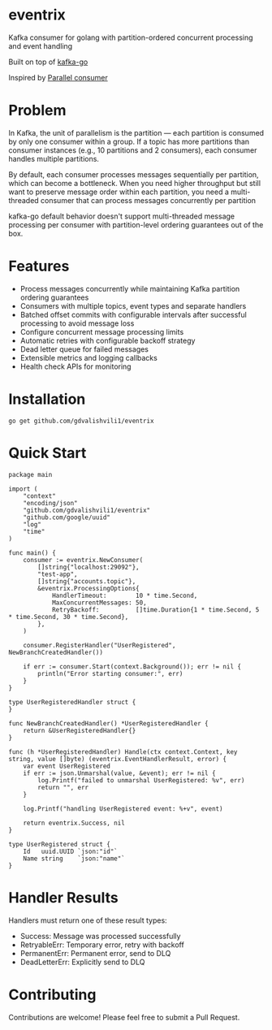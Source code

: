 # eventrix
Kafka consumer for golang with partition-ordered concurrent processing and event handling

Built on top of [kafka-go](https://github.com/segmentio/kafka-go)

Inspired by [Parallel consumer](https://github.com/confluentinc/parallel-consumer)

# Problem
In Kafka, the unit of parallelism is the partition — each partition is consumed by only one consumer within a group. If a topic has more partitions than consumer instances (e.g., 10 partitions and 2 consumers), each consumer handles multiple partitions.

By default, each consumer processes messages sequentially per partition, which can become a bottleneck. When you need higher throughput but still want to preserve message order within each partition, you need a multi-threaded consumer that can process messages concurrently per partition

kafka-go default behavior doesn't support multi-threaded message processing per consumer with partition-level ordering guarantees out of the box.

# Features
* Process messages concurrently while maintaining Kafka partition ordering guarantees
* Consumers with multiple topics, event types and separate handlers
* Batched offset commits with configurable intervals after successful processing to avoid message loss
* Configure concurrent message processing limits
* Automatic retries with configurable backoff strategy
* Dead letter queue for failed messages
* Extensible metrics and logging callbacks
* Health check APIs for monitoring

# Installation
```
go get github.com/gdvalishvili1/eventrix
```

# Quick Start

```
package main

import (
	"context"
	"encoding/json"
	"github.com/gdvalishvili1/eventrix"
	"github.com/google/uuid"
	"log"
	"time"
)

func main() {
	consumer := eventrix.NewConsumer(
		[]string{"localhost:29092"},
		"test-app",
		[]string{"accounts.topic"},
		&eventrix.ProcessingOptions{
			HandlerTimeout:        10 * time.Second,
			MaxConcurrentMessages: 50,
			RetryBackoff:          []time.Duration{1 * time.Second, 5 * time.Second, 30 * time.Second},
		},
	)

	consumer.RegisterHandler("UserRegistered", NewBranchCreatedHandler())

	if err := consumer.Start(context.Background()); err != nil {
		println("Error starting consumer:", err)
	}
}

type UserRegisteredHandler struct {
}

func NewBranchCreatedHandler() *UserRegisteredHandler {
	return &UserRegisteredHandler{}
}

func (h *UserRegisteredHandler) Handle(ctx context.Context, key string, value []byte) (eventrix.EventHandlerResult, error) {
	var event UserRegistered
	if err := json.Unmarshal(value, &event); err != nil {
		log.Printf("failed to unmarshal UserRegistered: %v", err)
		return "", err
	}

	log.Printf("handling UserRegistered event: %+v", event)

	return eventrix.Success, nil
}

type UserRegistered struct {
	Id   uuid.UUID `json:"id"`
	Name string    `json:"name"`
}

```

# Handler Results
Handlers must return one of these result types:

* Success: Message was processed successfully
* RetryableErr: Temporary error, retry with backoff
* PermanentErr: Permanent error, send to DLQ
* DeadLetterErr: Explicitly send to DLQ


# Contributing
Contributions are welcome! Please feel free to submit a Pull Request.
